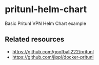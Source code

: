 # pritunl-helm-chart

Basic Pritunl VPN Helm Chart example

## Related resources

- https://github.com/goofball222/pritunl
- https://github.com/jippi/docker-pritunl
